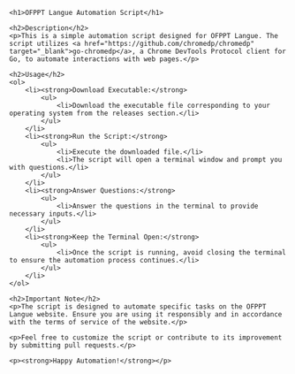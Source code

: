    <h1>OFPPT Langue Automation Script</h1>

    <h2>Description</h2>
    <p>This is a simple automation script designed for OFPPT Langue. The script utilizes <a href="https://github.com/chromedp/chromedp" target="_blank">go-chromedp</a>, a Chrome DevTools Protocol client for Go, to automate interactions with web pages.</p>

    <h2>Usage</h2>
    <ol>
        <li><strong>Download Executable:</strong>
            <ul>
                <li>Download the executable file corresponding to your operating system from the releases section.</li>
            </ul>
        </li>
        <li><strong>Run the Script:</strong>
            <ul>
                <li>Execute the downloaded file.</li>
                <li>The script will open a terminal window and prompt you with questions.</li>
            </ul>
        </li>
        <li><strong>Answer Questions:</strong>
            <ul>
                <li>Answer the questions in the terminal to provide necessary inputs.</li>
            </ul>
        </li>
        <li><strong>Keep the Terminal Open:</strong>
            <ul>
                <li>Once the script is running, avoid closing the terminal to ensure the automation process continues.</li>
            </ul>
        </li>
    </ol>

    <h2>Important Note</h2>
    <p>The script is designed to automate specific tasks on the OFPPT Langue website. Ensure you are using it responsibly and in accordance with the terms of service of the website.</p>

    <p>Feel free to customize the script or contribute to its improvement by submitting pull requests.</p>

    <p><strong>Happy Automation!</strong></p>